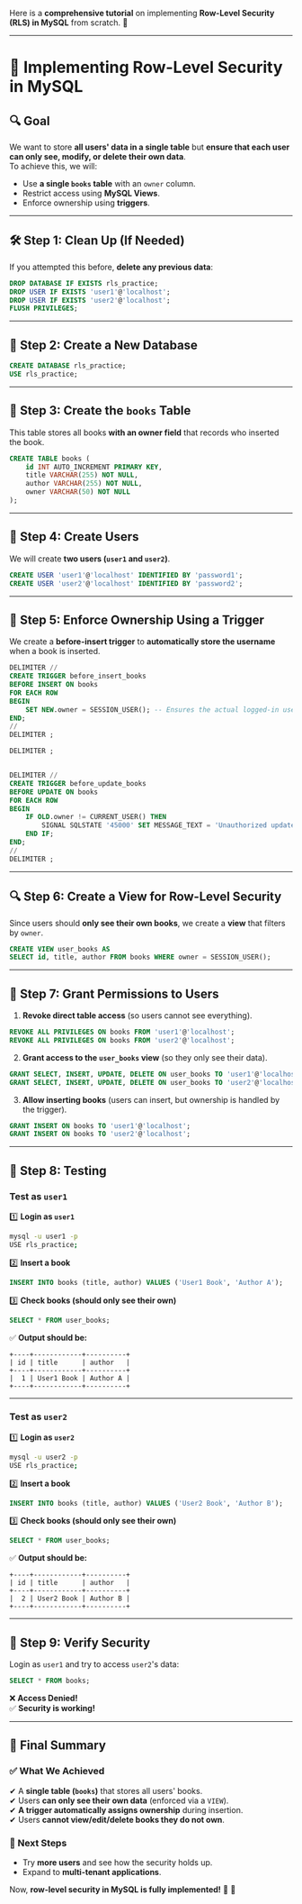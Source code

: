 Here is a **comprehensive tutorial** on implementing **Row-Level Security (RLS) in MySQL** from scratch. 🚀  

---

# **📌 Implementing Row-Level Security in MySQL**
## **🔍 Goal**
We want to store **all users' data in a single table** but **ensure that each user can only see, modify, or delete their own data**.  
To achieve this, we will:
- Use **a single `books` table** with an `owner` column.
- Restrict access using **MySQL Views**.
- Enforce ownership using **triggers**.

---

## **🛠 Step 1: Clean Up (If Needed)**
If you attempted this before, **delete any previous data**:
```sql
DROP DATABASE IF EXISTS rls_practice;
DROP USER IF EXISTS 'user1'@'localhost';
DROP USER IF EXISTS 'user2'@'localhost';
FLUSH PRIVILEGES;
```

---

## **📂 Step 2: Create a New Database**
```sql
CREATE DATABASE rls_practice;
USE rls_practice;
```

---

## **📖 Step 3: Create the `books` Table**
This table stores all books **with an owner field** that records who inserted the book.
```sql
CREATE TABLE books (
    id INT AUTO_INCREMENT PRIMARY KEY,
    title VARCHAR(255) NOT NULL,
    author VARCHAR(255) NOT NULL,
    owner VARCHAR(50) NOT NULL
);
```

---

## **🔑 Step 4: Create Users**
We will create **two users (`user1` and `user2`)**.

```sql
CREATE USER 'user1'@'localhost' IDENTIFIED BY 'password1';
CREATE USER 'user2'@'localhost' IDENTIFIED BY 'password2';
```

---

## **🎯 Step 5: Enforce Ownership Using a Trigger**
We create a **before-insert trigger** to **automatically store the username** when a book is inserted.

```sql
DELIMITER //
CREATE TRIGGER before_insert_books
BEFORE INSERT ON books
FOR EACH ROW
BEGIN
    SET NEW.owner = SESSION_USER(); -- Ensures the actual logged-in user is stored
END;
//
DELIMITER ;
```
```sql
DELIMITER ;
```

```sql

DELIMITER //
CREATE TRIGGER before_update_books
BEFORE UPDATE ON books
FOR EACH ROW
BEGIN
    IF OLD.owner != CURRENT_USER() THEN
        SIGNAL SQLSTATE '45000' SET MESSAGE_TEXT = 'Unauthorized update!';
    END IF;
END;
//
DELIMITER ;
```

---

## **🔍 Step 6: Create a View for Row-Level Security**
Since users should **only see their own books**, we create a **view** that filters by `owner`.

```sql
CREATE VIEW user_books AS
SELECT id, title, author FROM books WHERE owner = SESSION_USER();
```

---

## **🔐 Step 7: Grant Permissions to Users**
1. **Revoke direct table access** (so users cannot see everything).
```sql
REVOKE ALL PRIVILEGES ON books FROM 'user1'@'localhost';
REVOKE ALL PRIVILEGES ON books FROM 'user2'@'localhost';
```

2. **Grant access to the `user_books` view** (so they only see their data).
```sql
GRANT SELECT, INSERT, UPDATE, DELETE ON user_books TO 'user1'@'localhost';
GRANT SELECT, INSERT, UPDATE, DELETE ON user_books TO 'user2'@'localhost';
```

3. **Allow inserting books** (users can insert, but ownership is handled by the trigger).
```sql
GRANT INSERT ON books TO 'user1'@'localhost';
GRANT INSERT ON books TO 'user2'@'localhost';
```

---

## **📌 Step 8: Testing**
### **Test as `user1`**
1️⃣ **Login as `user1`**  
```sh
mysql -u user1 -p
USE rls_practice;
```
2️⃣ **Insert a book**  
```sql
INSERT INTO books (title, author) VALUES ('User1 Book', 'Author A');
```
3️⃣ **Check books (should only see their own)**  
```sql
SELECT * FROM user_books;
```
✅ **Output should be:**
```
+----+------------+----------+
| id | title      | author   |
+----+------------+----------+
|  1 | User1 Book | Author A |
+----+------------+----------+
```

---

### **Test as `user2`**
1️⃣ **Login as `user2`**  
```sh
mysql -u user2 -p
USE rls_practice;
```
2️⃣ **Insert a book**  
```sql
INSERT INTO books (title, author) VALUES ('User2 Book', 'Author B');
```
3️⃣ **Check books (should only see their own)**  
```sql
SELECT * FROM user_books;
```
✅ **Output should be:**
```
+----+------------+----------+
| id | title      | author   |
+----+------------+----------+
|  2 | User2 Book | Author B |
+----+------------+----------+
```

---

## **🔎 Step 9: Verify Security**
Login as `user1` and try to access `user2`'s data:
```sql
SELECT * FROM books;
```
❌ **Access Denied!**  
✅ **Security is working!**

---

## **📌 Final Summary**
### **✅ What We Achieved**
✔ A **single table (`books`)** that stores all users' books.  
✔ Users **can only see their own data** (enforced via a `VIEW`).  
✔ **A trigger automatically assigns ownership** during insertion.  
✔ Users **cannot view/edit/delete books they do not own**.  

### **🚀 Next Steps**
- Try **more users** and see how the security holds up.  
- Expand to **multi-tenant applications**.  

Now, **row-level security in MySQL is fully implemented!** 🎯 🚀
